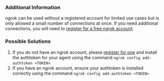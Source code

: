 
### Additional Information

ngrok can be used without a registered account for limited use cases but is only allowed a small number of connections at once. If you need additional connections, you will need to [register for a free ngrok account](https://dashboard.ngrok.com).

### Possible Solutions

1. If you do not have an ngrok account, please [register for one](https://dashboard.ngrok.com) and install the authtoken for your agent using the command `ngrok config add-authtoken <TOKEN>`.
2. If you have an ngrok account, ensure your authtoken is installed correctly using the command `ngrok config add-authtoken <TOKEN>`

